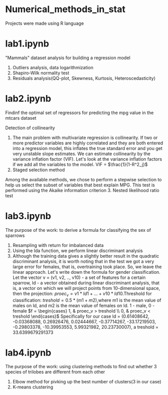 # Numerical_methods_in_stat
Projects were made using R language
# lab1.ipynb


"Mammals" dataset analysis for building a regression model
1. Outliers analysis, data logarithmization
2. Shapiro-Wilk normality test
3. Residuals analysis(QQ-plot, Skewness, Kurtosis, Heteroscedasticity)


# lab2.ipynb

Findinf the optimal set of regressors for predicting the mpg value in the mtcars dataset

Detection of collinearity

1. The main problem with multivariate regression is collinearity. If two or more predictor variables are highly correlated and they are both entered into a regression model, this inflates the true standard error and you get very unstable slope estimates. We can estimate collinearity by the variance inflation factor (VIF). Let's look at the variance inflation factors if we add all the variables to the model. VIF = $\frac{1}{1-R^2_j}$
2. Staged selection method

Among the available methods, we chose to perform a stepwise selection to help us select the subset of variables that best explain MPG. This test is performed using the Akaike information criterion
3. Nested likelihood ratio test

# lab3.ipynb
The purpose of the work: to derive a formula for classifying the sex of sparrows
1. Resampling with return for imbalanced data
2. Using the lda function, we perform linear discriminant analysis
3. Although the training data gives a slightly better result in the quadratic discriminant analysis, it is worth noting that in the test we got a very large error for females, that is, overtraining took place. So, we leave the linear approach. Let's write down the formula for gender classification.
Let the vector v = (v1, v2, .., v10) - a set of features for a certain sparrow, ld - a vector obtained during linear discriminant analysis, that is, a vector on which we will project points from 10-dimensional space, then the projection: $proec_v = v1*ld1 + ... + v10*ld10$.Threshold for classification: $treshold = 0.5*(m1 + m2)$,where m1 is the mean value of males on ld, and m2 is the mean value of females on ld. 1 - male, 0 - female $f = \begin{cases} 1, & proec_v > treshold \\ 0, & proec_v < treshold  \end{cases}$ Specifically for our case ld = (0.61408642,
-0.03368088,
0.26926476,
0.02444667,
-0.37714267,
-33.17219503,
-0.29803378,
-10.39953553,
5.99321982,
20.23730007), a treshold = 33.6399679291373

# lab4.ipynb
The purpose of the work: using clustering methods to find out whether 3 species of trilobes are different from each other

1. Elbow method for pivking up the best number of clusters(3 in our case)
2. K-means clustering
   

